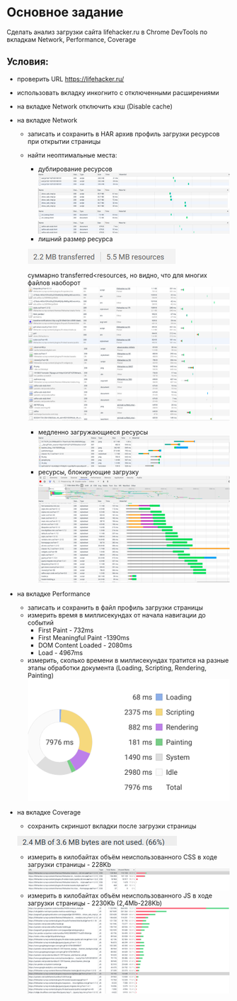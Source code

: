# Основное задание

Сделать анализ загрузки сайта lifehacker.ru в Chrome DevTools по вкладкам Network, Performance, Coverage

## Условия:

- проверить URL https://lifehacker.ru/
- использовать вкладку инкогнито с отключенными расширениями
- на вкладке Network отключить кэш (Disable cache)
- на вкладке Network
    - записать и сохранить в HAR архив профиль загрузки ресурсов при открытии страницы
    -  найти неоптимальные места:
        - дублирование ресурсов
        ![](screenshots/Screenshot_from_2019-09-28_16-07-41.png)
        ![](screenshots/Screenshot_from_2019-09-28_16-10-11.png)
        ![](screenshots/Screenshot_from_2019-09-28_16-16-12.png)
        ![](screenshots/Screenshot_from_2019-09-28_16-17-03.png)
        - лишний размер ресурса

        ![](screenshots/Screenshot_from_2019-09-28_16-43-28.png)

        суммарно transferred<resources, но видно, что для многих файлов наоборот
        ![](screenshots/Screenshot_from_2019-09-28_16-43-57.png)
        ![](screenshots/Screenshot_from_2019-09-28_16-44-16.png)
        
        - медленно загружающиеся ресурсы
        ![](screenshots/Screenshot_from_2019-09-28_16-26-14.png)
        - ресурсы, блокирующие загрузку
        ![](screenshots/Screenshot_from_2019-09-28_16-03-35.png)

- на вкладке Performance
    - записать и сохранить в файл профиль загрузки страницы
    - измерить время в миллисекундах от начала навигации до событий 
        - First Paint - 732ms
        - First Meaningful Paint -1390ms
        - DOM Content Loaded - 2080ms
        - Load - 4967ms
    - измерить, сколько времени в миллисекундах тратится на разные этапы обработки документа (Loading, Scripting, Rendering, Painting)
    ![](screenshots/Screenshot_from_2019-09-28_17-03-50.png)

- на вкладке Coverage
    - сохранить скриншот вкладки после загрузки страницы
    
    ![](screenshots/Screenshot_from_2019-09-28_17-10-41.png)
    
    - измерить в килобайтах объём неиспользованного CSS в ходе загрузки страницы - 228Kb
    ![](screenshots/Screenshot_from_2019-09-28_17-09-16.png)
    - измерить в килобайтах объём неиспользованного JS в ходе загрузки страницы - 2230Kb (2,4Mb-228Kb)
    ![](screenshots/Screenshot_from_2019-09-28_17-09-47.png)
